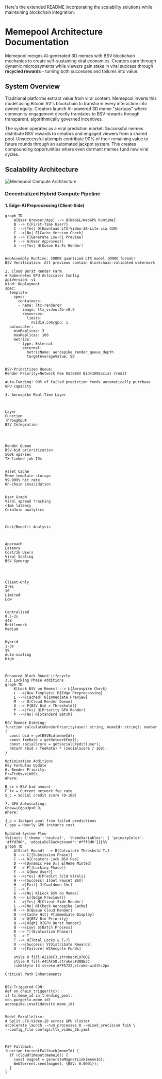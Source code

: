 Here's the extended README incorporating the scalability solutions while maintaining blockchain integration:
# Memepool Architecture Documentation

Memepool merges AI-generated 3D memes with BSV blockchain mechanics to create self-sustaining viral economies. Creators earn through dynamic micropayments while viewers gain stake in viral success through **recycled rewards** - turning both successes and failures into value.

## System Overview

Traditional platforms extract value from viral content. Memepool inverts this model using Bitcoin SV's blockchain to transform every interaction into owned equity. Creators launch AI-powered 3D meme "startups" where community engagement directly translates to BSV rewards through transparent, algorithmically governed incentives.

The system operates as a viral prediction market. Successful memes distribute BSV rewards to creators and engaged viewers from a shared pool. Unsuccessful attempts contribute 90% of their remaining value to future rounds through an automated jackpot system. This creates compounding opportunities where even dormant memes fund new viral cycles.

## Scalability Architecture

![Memepool Compute Architecture](https://i.imgur.com/ZKkX0eU.png)

### Decentralized Hybrid Compute Pipeline

#### 1. Edge-AI Preprocessing (Client-Side)
```mermaid
graph TD
    A[User Browser/App] --> B[WebGL/WebGPU Runtime]
    B --> C{First-Time User?}
    C -->|Yes| D[Download LTX-Video-2B-Lite via CDN]
    C -->|No| E[Cache Version Check]
    D --> F[Generate Low-Fi Preview]
    F --> G[User Approves?]
    G -->|Yes| H[Queue Hi-Fi Render]


WebAssembly Runtime: 500MB quantized LTX model (ONNX format)
BSV Verification: All previews contain blockchain-validated watermark

2. Cloud Burst Render Farm
# Kubernetes GPU Autoscaler Config
apiVersion: v1
kind: Deployment
spec:
  template:
    spec:
      containers:
      - name: ltx-renderer
        image: ltx_video:2b-v0.9
        resources:
          limits:
            nvidia.com/gpu: 1
  autoscaler:
    minReplicas: 3
    maxReplicas: 100
    metrics:
      - type: External
        external:
          metricName: aerospike_render_queue_depth
          targetAverageValue: 50


BSV-Prioritized Queue:
Render Priority=Network Fee RateBSV Bid​×100Social Credit​

Auto-Funding: 90% of failed prediction funds automatically purchase GPU capacity

3. Aerospike Real-Time Layer



Layer
Function
Throughput
BSV Integration




Render Queue
BSV-bid prioritization
500k ops/sec
TX-linked job IDs


Asset Cache
Meme template storage
99.999% hit rate
On-chain invalidation


User Graph
Viral spread tracking
<1ms latency
CoinJoin analytics



Cost/Benefit Analysis



Approach
Latency
Cost/1k Users
Viral Scaling
BSV Synergy




Client-Only
2-8s
$0
Limited
Low


Centralized
0.5-2s
$48
Bottleneck
Medium


Hybrid
1-3s
$9
Auto-scaling
High



Enhanced Block Round Lifecycle
3.1 Locking Phase Additions
graph TD
    K[Lock BSV on Memes] --> L{Aerospike Check}
    L -->|New Template| M[Edge Preprocessing]
    L -->|Cached| N[Immediate Preview]
    M --> O[Cloud Render Queue]
    O --> P{BSV Bid > Threshold?}
    P -->|Yes| Q[Priority GPU Render]
    P -->|No| R[Standard Batch]

BSV Render Bidding:
function calculateRenderPriority(user: string, memeId: string): number {
  const bid = getBSVBid(memeId);
  const feeRate = getNetworkFee();
  const socialScore = getSocialCredit(user);
  return (bid / feeRate) * (socialScore / 100);
}

Optimization Additions
Key Formulas Update
6. Render Priority:
Pr​=Ftx​Bsv​​×100Sc​​
Where:

B_sv = BSV bid amount
F_tx = Current network fee rate
S_c = Social credit score (0-100)

7. GPU Autoscaling:
Gnew​=⌊Cgpu​Jp​×0.9​⌋
Where:

J_p = Jackpot pool from failed predictions
C_gpu = Hourly GPU instance cost

Updated System Flow
%%{init: {'theme':'neutral', 'themeVariables': { 'primaryColor': '#ffd700', 'edgeLabelBackground':'#fff0d0'}}}%%
graph TD
    A[Start Round] --> B[Calculate Threshold Tₙ]
    B --> C[[Submission Phase]]
    C --> D[Creators Lock BSV Fee]
    D -->|Dynamic Fee Dₙ| E[Meme Minted]
    E --> F[[Locking Phase]]
    F --> G{New User?}
    G -->|Yes| H[Predict 3/10 Virals]
    H -->|Success| I[Get Faucet BSV]
    H -->|Fail| J[Cooldown 1hr]
    I --> F
    G -->|No| K[Lock BSV on Memes]
    K --> L{{Edge Preview?}}
    L -->|Yes| M[Client-Side Render]
    L -->|No| N[Check Aerospike Cache]
    M --> O[Queue Cloud Render]
    N -->|Cache Hit| P[Immediate Display]
    O --> Q{BSV Bid Priority}
    Q -->|High| R[GPU Burst Render]
    Q -->|Low| S[Batch Process]
    R --> T[[Evaluation Phase]]
    S --> T
    T --> U{Total Locks ≥ Tₙ?}
    U -->|Success| V[Distribute Rewards]
    U -->|Failure| W[Recycle Funds]
    
    style O fill:#2196F3,stroke:#1976D2
    style R fill:#4CAF50,stroke:#388E3C
    linkStyle 13 stroke:#FF5722,stroke-width:2px

Critical Path Enhancements


BSV-Triggered CDN:
def on_chain_trigger(tx):
if tx.meme_id in trending_pool:
cdn.purge(tx.meme_id)
aerospike.invalidate(tx.meme_id)


Model Parallelism:
# Split LTX-Video-2B across GPU cluster
accelerate launch --num_processes 8 --mixed_precision fp16 \
--config_file configs/ltx_video_2b.yaml



P2P Fallback:
function torrentFallback(memeId) {
  if (cloudTimeout(memeId)) {
    const magnet = generateMagnetLink(memeId);
    WebTorrent.seed(magnet, {BSV: 0.0001});
  }
}


